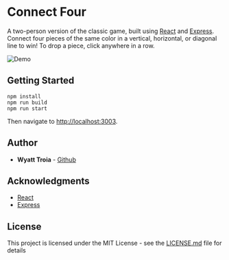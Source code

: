 # Connect Four

A two-person version of the classic game, built using [React](https://reactjs.org/) and [Express](http://expressjs.com/). Connect four pieces of the same color in a vertical, horizontal, or diagonal line to win! To drop a piece, click anywhere in a row.

![Demo](https://imgur.com/DtDcsGl.gif)

## Getting Started

```
npm install
npm run build
npm run start
```
Then navigate to [http://localhost:3003](http://localhost:3003).

## Author

- **Wyatt Troia** - [Github](https://github.com/wyatt-troia)

## Acknowledgments

- [React](https://reactjs.org/)
- [Express](http://expressjs.com/)

## License

This project is licensed under the MIT License - see the [LICENSE.md](https://github.com/wyatt-troia/mini-apps/blob/master/LICENSE.md) file for details
